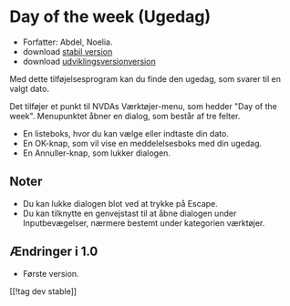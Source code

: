 # Day of the week (Ugedag) #

*	 Forfatter: Abdel, Noelia.
*	 download [stabil version][1]
*	 download [udviklingsversionversion][2]

Med dette tilføjelsesprogram kan du finde den ugedag, som svarer til en
valgt dato.

Det tilføjer et punkt til NVDAs Værktøjer-menu, som hedder "Day of the
week". Menupunktet åbner en dialog, som består af tre felter.

*	 En listeboks, hvor du kan vælge eller indtaste din dato.
*	 En OK-knap, som vil vise en meddelelsesboks med din ugedag.
*	 En Annuller-knap, som lukker dialogen.

## Noter ##
*	 Du kan lukke dialogen blot ved at trykke på Escape.
*	 Du kan tilknytte en genvejstast til at åbne dialogen under
   Inputbevægelser, nærmere bestemt under kategorien værktøjer.

## Ændringer i 1.0 ##
*	 Første version.

[[!tag dev stable]]

[1]: https://addons.nvda-project.org/files/get.php?file=dw

[2]: https://addons.nvda-project.org/files/get.php?file=dw-dev
